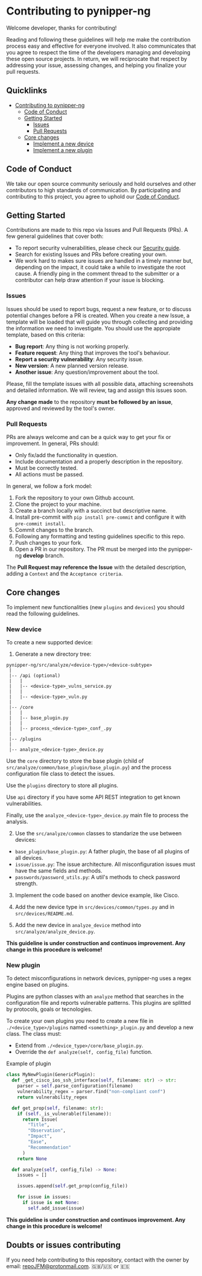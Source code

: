 # Contributing to pynipper-ng

Welcome developer, thanks for contributing!

Reading and following these guidelines will help me make the contribution process easy and effective for everyone involved. It also communicates that you agree to respect the time of the developers managing and developing these open source projects. In return, we will reciprocate that respect by addressing your issue, assessing changes, and helping you finalize your pull requests.

## Quicklinks

- [Contributing to pynipper-ng](#contributing-to-pynipper-ng)
  - [Code of Conduct](#code-of-conduct)
  - [Getting Started](#getting-started)
    - [Issues](#issues)
    - [Pull Requests](#pull-requests)
  - [Core changes](#core-changes)
    - [Implement a new device](#new-device)
    - [Implement a new plugin](#new-plugin)

## Code of Conduct

We take our open source community seriously and hold ourselves and other contributors to high standards of communication. By participating and contributing to this project, you agree to uphold our [Code of Conduct](https://github.com/syn-4ck/pynipper-ng/blob/master/CODE_OF_CONDUCT.md).

## Getting Started

Contributions are made to this repo via Issues and Pull Requests (PRs). A few general guidelines that cover both:

- To report security vulnerabilities, please check our [Security guide](https://github.com/syn-4ck/pynipper-ng/blob/master/SECURITY.md).
- Search for existing Issues and PRs before creating your own.
- We work hard to makes sure issues are handled in a timely manner but, depending on the impact, it could take a while to investigate the root cause. A friendly ping in the comment thread to the submitter or a contributor can help draw attention if your issue is blocking.

### Issues

Issues should be used to report bugs, request a new feature, or to discuss potential changes before a PR is created. When you create a new Issue, a template will be loaded that will guide you through collecting and providing the information we need to investigate. You should use the appropiate template, based on this criteria:

- **Bug report**: Any thing is not working properly.
- **Feature request**: Any thing that improves the tool's behaviour.
- **Report a security vulnerability**: Any security issue.
- **New version**: A new planned version release.
- **Another issue**: Any question/improvement about the tool.

Please, fill the template issues with all possible data, attaching screenshots and detailed information. We will review, tag and assign this issues soon.

**Any change made** to the repository **must be followed by an issue**, approved and reviewed by the tool's owner.

### Pull Requests

PRs are always welcome and can be a quick way to get your fix or improvement. In general, PRs should:

- Only fix/add the functionality in question.
- Include documentation and a properly description in the repository.
- Must be correctly tested.
- All actions must be passed.

In general, we follow a fork model:

1. Fork the repository to your own Github account.
2. Clone the project to your machine.
3. Create a branch locally with a succinct but descriptive name.
4. Install pre-commit with `pip install pre-commit` and configure it with `pre-commit install`.
5. Commit changes to the branch.
6. Following any formatting and testing guidelines specific to this repo.
7. Push changes to your fork.
8. Open a PR in our repository. The PR must be merged into the pynipper-ng **develop** branch.

The **Pull Request may reference the Issue** with the detailed description, adding a `Context` and the `Acceptance criteria`.

## Core changes

To implement new functionalities (new `plugins` and `devices`) you should read the following guidelines.

### New device

To create a new supported device:

1. Generate a new directory tree:

```
pynipper-ng/src/analyze/<device-type>/<device-subtype>
 |
 |-- /api (optional)
 |   |
 |   |-- <device-type>_vulns_service.py
 |   |
 |   |-- <device-type>_vuln.py
 |
 |-- /core
 |   |
 |   |-- base_plugin.py
 |   |
 |   |-- process_<device-type>_conf_.py
 |
 |-- /plugins
 |
 |-- analyze_<device-type>_device.py
```

Use the `core` directory to store the base plugin (child of `src/analyze/common/base_plugin/base_plugin.py`) and the process configuration file class to detect the issues.

Use the `plugins` directory to store all plugins.

Use `api` directory if you have some API REST integration to get known vulnerabilities.

Finally, use the `analyze_<device-type>_device.py` main file to process the analysis.

2. Use the `src/analyze/common` classes to standarize the use between devices:

- `base_plugin/base_plugin.py`: A father plugin, the base of all plugins of all devices.
- `issue/issue.py`: The issue architecture. All misconfiguration issues must have the same fields and methods.
- `passwords/password_utils.py`: A util's methods to check password strength.

3. Implement the code based on another device example, like Cisco.

4. Add the new device type in `src/devices/common/types.py` and in `src/devices/README.md`.

5. Add the new device in `analyze_device` method into `src/analyze/analyze_device.py`.


__This guideline is under construction and continuos improvement. Any change in this procedure is welcome!__ 

### New plugin

To detect misconfigurations in network devices, pynipper-ng uses a regex engine based on plugins.

Plugins are python classes with an `analyze` method that searches in the configuration file and reports vulnerable patterns. This plugins are splitted by protocols, goals or tecnologies.

To create your own plugins you need to create a new file in `./<device_type>/plugins` named `<something>_plugin.py` and develop a new class. The class must:

* Extend from `./<device_type>/core/base_plugin.py`.
* Override the `def analyze(self, config_file)` function.

Example of plugin

```python
class MyNewPlugin(GenericPlugin):
  def _get_cisco_ios_ssh_interface(self, filename: str) -> str:
    parser = self.parse_configuration(filename)
    vulnerability_regex = parser.find("non-compliant conf")
    return vulnerability_regex

  def get_prop(self, filename: str):
    if (self._is_vulnerable(filename)):
      return Issue(
        "Title",
        "Observation",
        "Impact",
        "Ease",
        "Recommendation"
      )
    return None

  def analyze(self, config_file) -> None:
    issues = []

    issues.append(self.get_prop(config_file))

    for issue in issues:
      if issue is not None:
        self.add_issue(issue)
```

__This guideline is under construction and continuos improvement. Any change in this procedure is welcome!__ 

## Doubts or issues contributing

If you need help contributing to this repository, contact with the owner by email: repoJFM@protonmail.com. 🇬🇧/🇺🇸 or 🇪🇸 